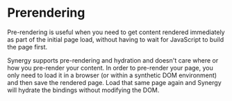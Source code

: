 # Prerendering

Pre-rendering is useful when you need to get content rendered immediately as part of the initial page load, without having to wait for JavaScript to build the page first.

Synergy supports pre-rendering and hydration and doesn't care where or how you pre-render your content. In order to pre-render your page, you only need to load it in a browser \(or within a synthetic DOM environment\) and then save the rendered page. Load that same page again and Synergy will hydrate the bindings without modifying the DOM.

